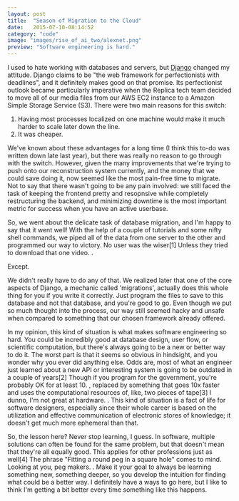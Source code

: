 ```yaml
---
layout: post
title:  "Season of Migration to the Cloud"
date:   2015-07-10-08:14:52
category: "code"
image: "images/rise_of_ai_two/alexnet.png"
preview: "Software engineering is hard."
---
```


I used to hate working with databases and servers, but [Django](https://www.djangoproject.com/) changed my attitude. Django claims to be "the web framework for perfectionists with deadlines", and it definitely makes good on that promise. Its perfectionist outlook became particularly imperative when the Replica tech team decided to move all of our media files from our AWS EC2 instance to a Amazon Simple Storage Service (S3). There were two main reasons for this switch:

1. Having most processes localized on one machine would make it much harder to scale later down the line.
2. It was cheaper.

We've known about these advantages for a long time (I think this to-do was written down late last year), but there was really no reason to go through with the switch. However, given the many improvements that we're trying to push onto our reconstruction system currently, and the money that we could save doing it, now seemed like the most pain-free time to migrate. Not to say that there wasn't going to be any pain involved: we still faced the task of keeping the frontend pretty and resopnsive while completely restructuring the backend, and minimizing downtime is the most important metric for success when you have an active userbase.

So, we went about the delicate task of database migration, and I'm happy to say that it went well! With the help of a couple of tutorials and some nifty shell commands, we piped all of the data from one server to the other and programmed our way to victory. No user was the wiser<span class="ref"><span class="refnum">[1]</span><span class="refbody">
Unless they tried to download that one video.
</span></span>.

Except.

We didn't really have to do any of that. We realized later that one of the core aspects of Django, a mechanic called 'migrations', actually does this whole thing for you if you write it correctly. Just program the files to save to this database and not that database, and you're good to go. Even though we put so much thought into the process, our way still seemed hacky and unsafe when compared to something that our chosen framework already offered.

In my opinion, this kind of situation is what makes software engineering so hard. You could be incredibly good at database design, user flow, or scientific computation, but there's always going to be a new or better way to do it. The worst part is that it seems so obvious in hindsight, and you wonder why you ever did anything else. Odds are, most of what an engineer just learned about a new API or interesting system is going to be outdated in a couple of years<span class="ref"><span class="refnum">[2]</span><span class="refbody">
Though if you program for the government, you're probably OK for at least 10.
</span></span>, replaced by something that goes 10x faster and uses the computational resources of, like, two pieces of tape<span class="ref"><span class="refnum">[3]</span><span class="refbody">
I dunno, I'm not great at hardware.
</span></span>. This kind of situation is a fact of life for software designers, especially since their whole career is based on the utilization and effective communication of electronic stores of knowledge; it doesn't get much more ephemeral than that.

So, the lesson here? Never stop learning, I guess. In software, multiple solutions can often be found for the same problem, but that doesn't mean that they're all equally good. This applies for other professions just as well<span class="ref"><span class="refnum">[4]</span><span class="refbody">
The phrase "Fitting a round peg in a square hole" comes to mind. Looking at you, peg makers.
</span></span>. Make it your goal to always be learning something new, something deeper, so you develop the intuition for finding what could be a better way. I definitely have a ways to go here, but I like to think I'm getting a bit better every time something like this happens. 

